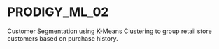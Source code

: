 # PRODIGY_ML_02
Customer Segmentation using K-Means Clustering to group retail store customers based on purchase history.
